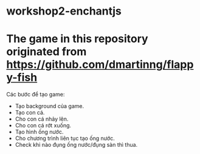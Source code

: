 # workshop2-enchantjs
# The game in this repository originated from https://github.com/dmartinng/flappy-fish

Các bước để tạo game:
-	Tạo background của game.
-	Tạo con cá.
-	Cho con cá nhảy lên.
-	Cho con cá rớt xuống.
-	Tạo hình ống nước.
-	Cho chương trình liên tục tạo ống nước.
-	Check khi nào đụng ống nước/đụng sàn thì thua.
